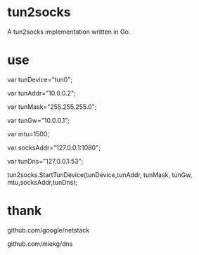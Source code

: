 ﻿# tun2socks


A tun2socks implementation written in Go.



# use 

var tunDevice="tun0";

var tunAddr="10.0.0.2";

var tunMask="255.255.255.0";

var tunGw="10.0.0.1";

var mtu=1500;

var socksAddr="127.0.0.1:1080";

var tunDns="127.0.0.1:53";

tun2socks.StartTunDevice(tunDevice,tunAddr, tunMask, tunGw, mtu,socksAddr,tunDns);

# thank
  github.com/google/netstack
 
  
  github.com/miekg/dns
